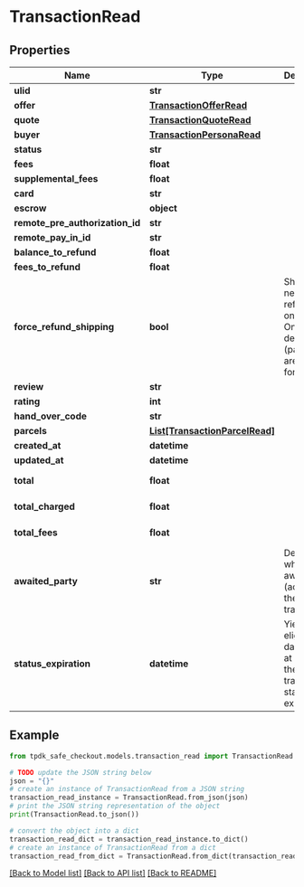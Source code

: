 # TransactionRead



## Properties

Name | Type | Description | Notes
------------ | ------------- | ------------- | -------------
**ulid** | **str** |  | 
**offer** | [**TransactionOfferRead**](TransactionOfferRead.md) |  | 
**quote** | [**TransactionQuoteRead**](TransactionQuoteRead.md) |  | 
**buyer** | [**TransactionPersonaRead**](TransactionPersonaRead.md) |  | 
**status** | **str** |  | [optional] 
**fees** | **float** |  | [optional] 
**supplemental_fees** | **float** |  | [optional] 
**card** | **str** |  | [optional] 
**escrow** | **object** |  | [optional] 
**remote_pre_authorization_id** | **str** |  | [optional] 
**remote_pay_in_id** | **str** |  | [optional] 
**balance_to_refund** | **float** |  | [optional] 
**fees_to_refund** | **float** |  | [optional] 
**force_refund_shipping** | **bool** | Shipping is never refunded on purpose. Once deposited (parcel), we are billed for it. | [optional] 
**review** | **str** |  | [optional] 
**rating** | **int** |  | [optional] 
**hand_over_code** | **str** |  | [optional] 
**parcels** | [**List[TransactionParcelRead]**](TransactionParcelRead.md) |  | [optional] 
**created_at** | **datetime** |  | 
**updated_at** | **datetime** |  | [optional] 
**total** | **float** |  | [optional] [readonly] 
**total_charged** | **float** |  | [optional] [readonly] 
**total_fees** | **float** |  | [optional] [readonly] 
**awaited_party** | **str** | Determine who is awaited (actor) for the next transition | [optional] [readonly] 
**status_expiration** | **datetime** | Yield if eligible the date-time at which the transaction state expire. | [optional] [readonly] 

## Example

```python
from tpdk_safe_checkout.models.transaction_read import TransactionRead

# TODO update the JSON string below
json = "{}"
# create an instance of TransactionRead from a JSON string
transaction_read_instance = TransactionRead.from_json(json)
# print the JSON string representation of the object
print(TransactionRead.to_json())

# convert the object into a dict
transaction_read_dict = transaction_read_instance.to_dict()
# create an instance of TransactionRead from a dict
transaction_read_from_dict = TransactionRead.from_dict(transaction_read_dict)
```
[[Back to Model list]](../README.md#documentation-for-models) [[Back to API list]](../README.md#documentation-for-api-endpoints) [[Back to README]](../README.md)


